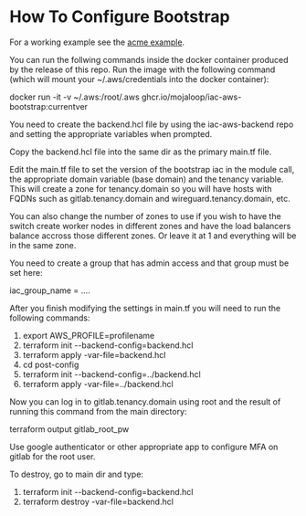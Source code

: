 # How To Configure Bootstrap

For a working example see the [acme example](main.tf). 

You can run the follwing commands inside the docker container produced by the release of this repo.  Run the image with the following command (which will mount your ~/.aws/credentials into the docker container):

docker run -it -v ~/.aws:/root/.aws ghcr.io/mojaloop/iac-aws-bootstrap:currentver

You need to create the backend.hcl file by using the iac-aws-backend repo and setting the appropriate variables when prompted.

Copy the backend.hcl file into the same dir as the primary main.tf file.  

Edit the main.tf file to set the version of the bootstrap iac in the module call, the appropriate domain variable (base domain) and the tenancy variable.  This will create a zone for tenancy.domain so you will have hosts with FQDNs such as gitlab.tenancy.domain and wireguard.tenancy.domain, etc.

You can also change the number of zones to use if you wish to have the switch create worker nodes in different zones and have the load balancers balance accross those different zones.  Or leave it at 1 and everything will be in the same zone.

You need to create a group that has admin access and that group must be set here:

iac_group_name = ....

After you finish modifying the settings in main.tf you will need to run the following commands:

1. export AWS_PROFILE=profilename
2. terraform init --backend-config=backend.hcl
3. terraform apply -var-file=backend.hcl
4. cd post-config
5. terraform init --backend-config=../backend.hcl
6. terraform apply -var-file=../backend.hcl

Now you can log in to gitlab.tenancy.domain using root and the result of running this command from the main directory:

terraform output gitlab_root_pw

Use google authenticator or other appropriate app to configure MFA on gitlab for the root user.

To destroy, go to main dir and type:
1. terraform init --backend-config=backend.hcl
2. terraform destroy -var-file=backend.hcl